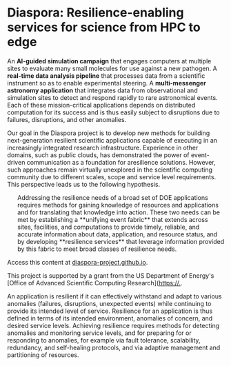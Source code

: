 # Diaspora: Resilience-enabling services for science from HPC to edge

An **AI-guided simulation campaign** that engages computers at multiple sites to evaluate many small molecules for use against a new pathogen. A **real-time data analysis pipeline** that processes data from a scientific instrument so as to enable experimental steering. A **multi-messenger astronomy application** that integrates data from observational and simulation sites to detect and respond rapidly to rare astronomical events. Each of these mission-critical applications depends on distributed computation for its success and is thus easily subject to disruptions due to  failures, disruptions, and other anomalies.

Our goal in the Diaspora project is to develop new methods for building next-generation resilient scientific applications capable of executing in an increasingly integrated research infrastructure. Experience in other domains, such as public clouds, has demonstrated the power of event-driven communication as a foundation for aresilience solutions. However, such approaches remain virtually unexplored in the scientific computing community due to different scales, scope and service level requirements. This perspective leads us to the following hypothesis.

<ul>
Addressing the resilience needs of a broad set of DOE applications requires methods for gaining knowledge of resources and applications and for translating that knowledge into action. 
These two needs can be met by establishing a **unifying event fabric** that extends across sites, facilities, and computations to provide timely, reliable, and accurate information about data, application, and resource status, and by developing **resilience services** that leverage information provided by this fabric to meet broad classes of resilience needs. 
</ul>





Access this content at [diaspora-project.github.io](https://diaspora-project.github.io).

This project is supported by a grant from the US Department of Energy's [Office of Advanced Scientific Computing Research]([https://.](https://science.osti.gov/ascr).

An application is resilient if it can effectively withstand and adapt to various anomalies (failures, disruptions, unexpected events) while continuing to provide its intended level of service. Resilience for an application is thus defined in terms of its intended environment, anomalies of concern, and desired service levels. Achieving resilience requires methods for detecting anomalies and monitoring service levels, and for preparing for or responding to anomalies, for example via fault tolerance, scalability, redundancy, and self-healing protocols, and via adaptive management and partitioning of resources.

